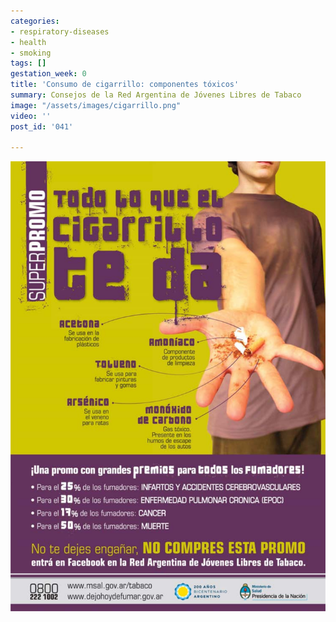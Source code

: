 ```yaml
---
categories:
- respiratory-diseases
- health
- smoking
tags: []
gestation_week: 0
title: 'Consumo de cigarrillo: componentes tóxicos'
summary: Consejos de la Red Argentina de Jóvenes Libres de Tabaco
image: "/assets/images/cigarrillo.png"
video: ''
post_id: '041'

---
```

![](/assets/images/cigarrillo.png)